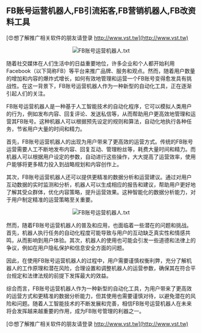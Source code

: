 ## **FB账号运营机器人,FB引流拓客,FB营销机器人,FB改资料工具**

[😍想了解推广相关软件的朋友请登录 http://www.vst.tw](http://www.vst.tw)

 <center><img src="https://vst.tw/MP4/tuiguang/png/4.png" alt="FB账号运营机器人.txt"></center>

随着社交媒体在人们生活中的日益重要地位，许多企业和个人都开始利用Facebook（以下简称FB）等平台来推广品牌、服务和观点。然而，随着用户数量的增加和内容的爆炸式增长，如何有效地管理和运营一个FB账号变得愈发具有挑战性。在这一背景下，FB账号运营机器人作为一种新型的自动化工具，正在逐渐引起人们的关注。

FB账号运营机器人是一种基于人工智能技术的自动化程序，它可以模拟人类用户的行为，例如发布内容、回复评论、发送私信等，从而帮助用户更高效地管理和运营其FB账号。这种机器人可以根据预先设定的规则和算法，自动化地执行各种任务，节省用户大量的时间和精力。

首先，FB账号运营机器人的出现为用户带来了更高效的运营方式。传统的FB账号运营需要人工不断地发布内容、回复互动、管理粉丝等，耗费大量时间和精力。而机器人可以根据用户设定的参数，自动进行这些操作，大大提高了运营效率，使用户能够将更多精力投入到战略规划和内容创作上。

其次，FB账号运营机器人还可以提供更精准的数据分析和运营建议。通过对用户互动数据的实时监测和分析，机器人可以生成相应的报告和建议，帮助用户更好地了解其受众群体，优化内容策略，提升运营效果。这种智能化的数据分析能力，对于用户制定精准的运营策略至关重要。

 <center><img src="https://vst.tw/MP4/tuiguang/png/5.png" alt="FB账号运营机器人.txt"></center>

然而，随着FB账号运营机器人的普及和应用，也面临着一些潜在的问题和挑战。首先，机器人执行任务的自动化程度可能导致与用户的互动缺乏真实性和情感共鸣，从而影响到用户体验。其次，机器人的使用也可能会引发一些道德和法律上的争议，例如在用户隐私保护和信息安全方面的问题。

因此，在使用FB账号运营机器人的过程中，用户需要谨慎权衡利弊，充分了解机器人的工作原理和潜在风险，合理设置和调整机器人的运营参数，确保其在符合平台规定和法律法规的前提下发挥最大的效益。

综合而言，FB账号运营机器人作为一种新型的自动化工具，为用户带来了更高效的运营方式和更精准的数据分析能力，但其使用也需要谨慎对待，以避免潜在的风险和问题。随着人工智能技术的不断发展和完善，相信FB账号运营机器人在未来将会发挥越来越重要的作用，成为FB账号管理的利器之一。

[😍想了解推广相关软件的朋友请登录 http://www.vst.tw](http://www.vst.tw)




